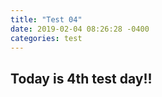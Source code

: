 ```yaml
---
title: "Test 04"
date: 2019-02-04 08:26:28 -0400
categories: test
---
```


<h2>Today is 4th test day!!</h2>

<script src="http://d3js.org/d3.v4.js"></script>
<div id="my_dataviz"></div>
<script src="https://d3js.org/d3-scale-chromatic.v1.min.js"></script>

<script>
// set the dimensions and margins of the graph
var width = 450
    height = 450
    margin = 40

// The radius of the pieplot is half the width or half the height (smallest one). I substract a bit of margin.
var radius = Math.min(width, height) / 2 - margin

// append the svg object to the div called 'my_dataviz'
var svg = d3.select("#my_dataviz")
  .append("svg")
    .attr("width", width)
    .attr("height", height)
  .append("g")
    .attr("transform", "translate(" + width / 2 + "," + height / 2 + ")");

// Create dummy data
var data = {a: 9, b: 20, c:30, d:8, e:12}

</script>
